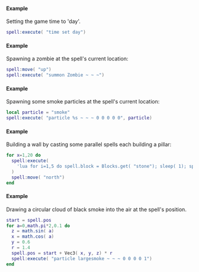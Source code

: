 #### Example
Setting the game time to 'day'.
```lua
spell:execute( "time set day")
```
#### Example
Spawning a zombie at the spell's current location:
```lua
spell:move( "up")
spell:execute( "summon Zombie ~ ~ ~")
```
#### Example
Spawning some smoke particles at the spell's current location:
```lua
local particle = "smoke"
spell:execute( "particle %s ~ ~ ~ 0 0 0 0 0", particle)
```
#### Example
Building a wall by casting some parallel spells each building a pillar:
```lua
for x=1,20 do
  spell:execute(
    'lua for i=1,5 do spell.block = Blocks.get( "stone"); sleep( 1); spell:move( "up"); end'
  )
  spell:move( "north")
end
```
#### Example
Drawing a circular cloud of black smoke into the air at the spell's position.
```lua
start = spell.pos
for a=0,math.pi*2,0.1 do
  z = math.sin( a)
  x = math.cos( a)
  y = 0.6
  r = 1.4
  spell.pos = start + Vec3( x, y, z) * r
  spell:execute( "particle largesmoke ~ ~ ~ 0 0 0 0 1")
end
```
